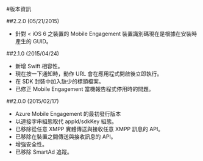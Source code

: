 <properties 
	pageTitle="Azure Mobile Engagement iOS SDK 版本資訊" 
	description="Azure Mobile Engagement iOS SDK 的最新更新與程序"
	services="mobile-engagement" 
	documentationCenter="mobile" 
	authors="kpiteira" 
	manager="dwrede" 
	editor="" />

<tags 
	ms.service="mobile-engagement" 
	ms.workload="mobile" 
	ms.tgt_pltfrm="mobile-ios" 
	ms.devlang="objective-c" 
	ms.topic="article" 
	ms.date="02/12/2015" 
	ms.author="kapiteir" />

#版本資訊

##2.2.0 (05/21/2015)

-   針對 < iOS 6 之裝置的 Mobile Engagement 裝置識別碼現在是根據在安裝時產生的 GUID。

##2.1.0 (2015/04/24)

-   新增 Swift 相容性。
-   現在按一下通知時，動作 URL 會在應用程式開啟後立即執行。
-   在 SDK 封裝中加入缺少的標頭檔案。
-   已修正 Mobile Engagement 當機報告程式停用時的問題。

##2.0.0 (2015/02/17)

-   Azure Mobile Engagement 的最初發行版本
-   以連接字串組態取代 appId/sdkKey 組態。
-   已移除從任意 XMPP 實體傳送與接收任意 XMPP 訊息的 API。
-   已移除在裝置之間傳送與接收訊息的 API。
-   增強安全性。
-   已移除 SmartAd 追蹤。

 

<!---HONumber=July15_HO2-->
